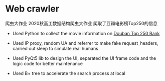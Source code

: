 # Web crawler
爬虫大作业
2020秋高工数据结构爬虫大作业
爬取了豆瓣电影榜Top250的信息

* Used Python to collect the movie information on [Douban Top 250 Rank](https://movie.douban.com/top250)
* Used IP proxy, random UA and referrer to make fake request_headers, carried out sleep to simulate real humans

* Used PyQt5 lib to design the UI, separated the UI frame code and the logic code for better maintenance
* Used B+ tree to accelerate the search process at local
